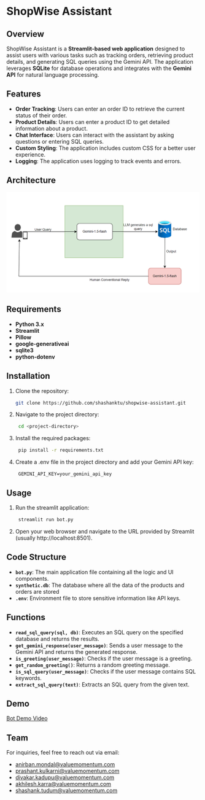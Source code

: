 # ShopWise Assistant

## Overview
ShopWise Assistant is a **Streamlit-based web application** designed to assist users with various tasks such as tracking orders, retrieving product details, and generating SQL queries using the Gemini API. The application leverages **SQLite** for database operations and integrates with the **Gemini API** for natural language processing.

## Features
- **Order Tracking**: Users can enter an order ID to retrieve the current status of their order.
- **Product Details**: Users can enter a product ID to get detailed information about a product.
- **Chat Interface**: Users can interact with the assistant by asking questions or entering SQL queries.
- **Custom Styling**: The application includes custom CSS for a better user experience.
- **Logging**: The application uses logging to track events and errors.

## Architecture
![Architecture Diagram](Architecture-Diagram.png)


## Requirements
- **Python 3.x**
- **Streamlit**
- **Pillow**
- **google-generativeai**
- **sqlite3**
- **python-dotenv**

## Installation
1. Clone the repository:
   ```bash
   git clone https://github.com/shashanktu/shopwise-assistant.git
2. Navigate to the project directory:
    ```bash
     cd <project-directory>
3. Install the required packages:
    ```bash
     pip install -r requirements.txt
4. Create a .env file in the project directory and add your Gemini API key:
    ```plaintext
     GEMINI_API_KEY=your_gemini_api_key

## Usage
1. Run the streamlit application:
    ```bash
     streamlit run bot.py
2. Open your web browser and navigate to the URL provided by Streamlit (usually http://localhost:8501).

## Code Structure
- **`bot.py`**: The main application file containing all the logic and UI components.
- **`synthetic.db`**: The database where all the data of the products and orders are stored
- **`.env`**: Environment file to store sensitive information like API keys.

## Functions
- **`read_sql_query(sql, db)`**: Executes an SQL query on the specified database and returns the results.
- **`get_gemini_response(user_message)`**: Sends a user message to the Gemini API and returns the generated response.
- **`is_greeting(user_message)`**: Checks if the user message is a greeting.
- **`get_random_greeting()`**: Returns a random greeting message.
- **`is_sql_query(user_message)`**: Checks if the user message contains SQL keywords.
- **`extract_sql_query(text)`**: Extracts an SQL query from the given text.

## Demo
[Bot Demo Video](bot-demo.mp4)
## Team
For inquiries, feel free to reach out via email:

- [anirban.mondal@valuemomentum.com](mailto:anirban.mondal@valuemomentum.com)
- [prashant.kulkarni@valuemomentum.com](mailto:prashant.kulkarni@valuemomentum.com)
- [divakar.kadupu@valuemomentum.com](mailto:divakar.kadupu@valuemomentum.com)
- [akhilesh.karra@valuemomentum.com](mailto:akhilesh.karra@valuemomentum.com)
- [shashank.tudum@valuemomentum.com](mailto:shashank.tudum@valuemomentum.com)

  


